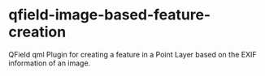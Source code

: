 # qfield-image-based-feature-creation
QField qml Plugin for creating a feature in a Point Layer based on the EXIF information of an image.
